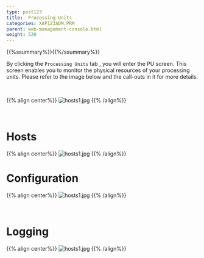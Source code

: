 ```yaml
---
type: post123
title:  Processing Units
categories: XAP123ADM,PRM
parent: web-management-console.html
weight: 520
---
```


{{%ssummary%}}{{%/ssummary%}}


By clicking the `Processing Units` tab , you will enter the PU screen. This screen enables you to monitor the physical resources of your processing units.   Please refer to the image below and the call-outs in it for more details.

<br>

{{% align center%}}
![hosts1.jpg](/attachment_files/web-console/pu1.jpg)
{{% /align%}}

<br>

# Hosts

{{% align center%}}
![hosts1.jpg](/attachment_files/web-console/pu2.jpg)
{{% /align%}}
<br>

# Configuration

{{% align center%}}
![hosts1.jpg](/attachment_files/web-console/pu3.jpg)
{{% /align%}}

<br>

# Logging

{{% align center%}}
![hosts1.jpg](/attachment_files/web-console/pu4.jpg)
{{% /align%}}





